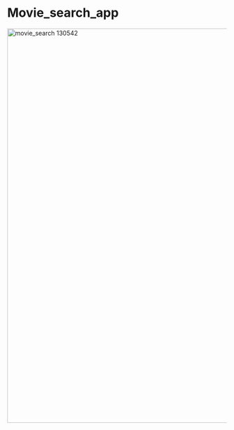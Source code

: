 # Movie_search_app
<img width="904" alt="movie_search 130542" src="https://github.com/Akshaypanwar1002/Movie_search_app/assets/92522480/fa81127e-0bb9-4f4c-a5b4-fb5a4f9a54a8">
